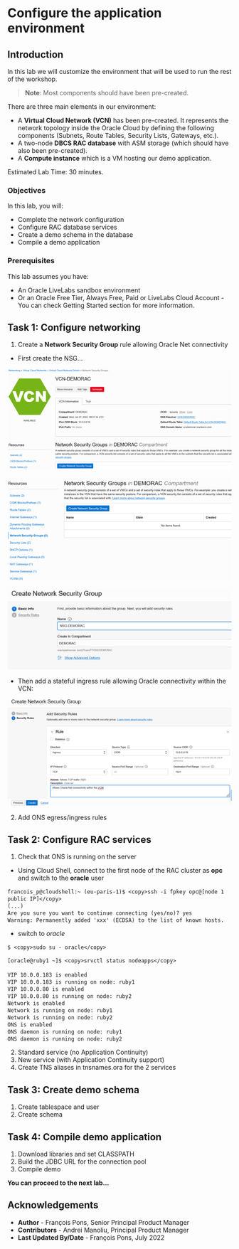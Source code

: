 # Configure the application environment

## Introduction

In this lab we will customize the environment that will be used to run the rest of the workshop.

> **Note**: Most components should have been pre-created.

There are three main elements in our environment:

* A **Virtual Cloud Network (VCN)** has been pre-created. It represents the network topology inside the Oracle Cloud by defining the following components (Subnets, Route Tables, Security Lists, Gateways, etc.).
* A two-node **DBCS RAC database** with ASM storage (which should have also been pre-created).
* A **Compute instance** which is a VM hosting our demo application.

Estimated Lab Time: 30 minutes.


### Objectives

In this lab, you will:

* Complete the network configuration
* Configure RAC database services
* Create a demo schema in the database
* Compile a demo application


### Prerequisites

This lab assumes you have:
* An Oracle LiveLabs sandbox environment
* Or an Oracle Free Tier, Always Free, Paid or LiveLabs Cloud Account - You can check Getting Started section for more information.


## Task 1: Configure networking

1. Create a **Network Security Group** rule allowing Oracle Net connectivity

* First create the NSG...

![NSGdef1](./images/task1/image100.png " ")

![NSGdef2](./images/task1/image200.png " ")

![NSGdef3](./images/task1/image300.png " ")

* Then add a stateful ingress rule allowing Oracle connectivity within the VCN:

![NSGrule](./images/task1/image400.png)


2. Add ONS egress/ingress rules


## Task 2: Configure RAC services

1. Check that ONS is running on the server

* Using Cloud Shell, connect to the first node of the RAC cluster as **opc** and switch to the **oracle** user

````
francois_p@cloudshell:~ (eu-paris-1)$ <copy>ssh -i fpkey opc@[node 1 public IP]</copy>
(...)
Are you sure you want to continue connecting (yes/no)? yes
Warning: Permanently added 'xxx' (ECDSA) to the list of known hosts.
````

* switch to *oracle*
````
$ <copy>sudo su - oracle</copy>
````

````
[oracle@ruby1 ~]$ <copy>srvctl status nodeapps</copy>

VIP 10.0.0.183 is enabled
VIP 10.0.0.183 is running on node: ruby1
VIP 10.0.0.80 is enabled
VIP 10.0.0.80 is running on node: ruby2
Network is enabled
Network is running on node: ruby1
Network is running on node: ruby2
ONS is enabled
ONS daemon is running on node: ruby1
ONS daemon is running on node: ruby2
````


2. Standard service (no Application Continuity)
3. New service (with Application Continuity support)
4. Create TNS aliases in tnsnames.ora for the 2 services


## Task 3: Create demo schema

1. Create tablespace and user
2. Create  schema


## Task 4: Compile demo application

1. Download libraries and set CLASSPATH
2. Build the JDBC URL for the connection pool
3. Compile demo


**You can proceed to the next lab…**


## Acknowledgements
* **Author** - François Pons, Senior Principal Product Manager
* **Contributors** - Andrei Manoliu, Principal Product Manager
* **Last Updated By/Date** - François Pons, July 2022

